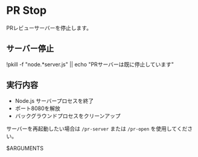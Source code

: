 # PR Stop

PRレビューサーバーを停止します。

## サーバー停止

!pkill -f "node.*server.js" || echo "PRサーバーは既に停止しています"

## 実行内容
- Node.js サーバープロセスを終了
- ポート8080を解放
- バックグラウンドプロセスをクリーンアップ

サーバーを再起動したい場合は `/pr-server` または `/pr-open` を使用してください。

$ARGUMENTS
